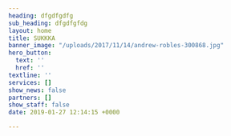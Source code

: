```yaml
---
heading: dfgdfgdfg
sub_heading: dfgdfgfdg
layout: home
title: SUKKKA
banner_image: "/uploads/2017/11/14/andrew-robles-300868.jpg"
hero_button:
  text: ''
  href: ''
textline: ''
services: []
show_news: false
partners: []
show_staff: false
date: 2019-01-27 12:14:15 +0000

---
```

